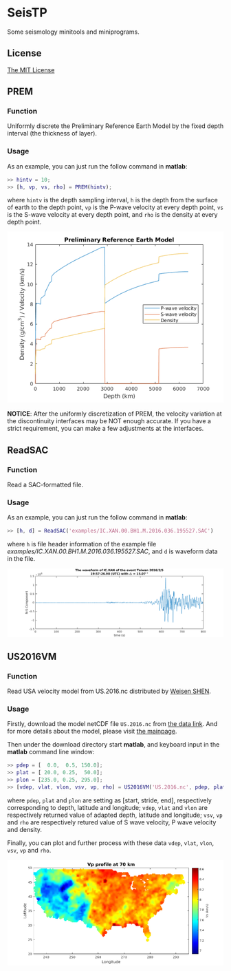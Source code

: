 # SeisTP

Some seismology minitools and miniprograms.

## License

[The MIT License](http://tchel.mit-license.org)

## PREM

### Function

Uniformly discrete the Preliminary Reference Earth Model by the fixed depth interval (the thickness of layer).

### Usage

As an example, you can just run the follow command in  **matlab**:

```matlab
>> hintv = 10;
>> [h, vp, vs, rho] = PREM(hintv);
```

where `hintv` is the depth sampling interval, `h` is the depth from the surface of earth to the depth point, `vp` is the P-wave velocity at every depth point, `vs` is the S-wave velocity at every depth point, and `rho` is the density at every depth point.

![PREM(10)](./figures/PREM-10.png)

**NOTICE**: After the uniformly discretization of PREM, the velocity variation at the discontinuity interfaces may be NOT enough accurate. If you have a strict requirement, you can make a few adjustments at the interfaces.

## ReadSAC

### Function

Read a SAC-formatted file.

### Usage

As an example, you can just run the follow command in  **matlab**:

```matlab
>> [h, d] = ReadSAC('examples/IC.XAN.00.BH1.M.2016.036.195527.SAC')
```

where `h` is file header information of the example file _examples/IC.XAN.00.BH1.M.2016.036.195527.SAC_, and `d` is waveform data in the file.

![ReadSAC('examples/IC.XAN.00.BH1.M.2016.036.195527.SAC')](./figures/IC.XAN_TW20160205.png)

## US2016VM

### Function

Read USA velocity model from US.2016.nc distributed by [Weisen SHEN](http://weisen.wustl.edu/).

### Usage

Firstly, download the model netCDF file `US.2016.nc` from [the data link](http://ds.iris.edu/files/products/emc/emc-files/US.2016.nc). And for more details about the model, please visit [the mainpage](http://ds.iris.edu/ds/products/emc-us2016/).

Then under the download directory start **matlab**, and keyboard input in the **matlab** command line window:

```matlab
>> pdep = [  0.0,  0.5, 150.0];
>> plat = [ 20.0, 0.25,  50.0];
>> plon = [235.0, 0.25, 295.0];
>> [vdep, vlat, vlon, vsv, vp, rho] = US2016VM('US.2016.nc', pdep, plat, plon);
```

where `pdep`, `plat` and `plon` are setting as [start, stride, end], respectively corresponding to depth, latitude and longitude; `vdep`, `vlat` and `vlon` are respectively returned value of adapted depth, latitude and longitude;  `vsv`, `vp` and `rho` are respectively retured value of S wave velocity, P wave velocity and density.

Finally, you can plot and further process with these data `vdep`, `vlat`, `vlon`, `vsv`, `vp` and `rho`.

![US2016VM-Vp140](./figures/US2016VM-Vp140.png)

